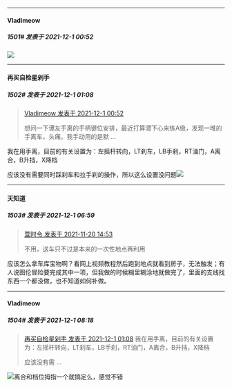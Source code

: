 

*****

####  Vladimeow  
##### 1501#       发表于 2021-12-1 00:52

<img src="https://static.saraba1st.com/image/smiley/face2017/123.png" referrerpolicy="no-referrer">



*****

####  再买自检星剁手  
##### 1502#       发表于 2021-12-1 01:08

<blockquote><a href="httphttps://bbs.saraba1st.com/2b/forum.php?mod=redirect&amp;goto=findpost&amp;pid=53764815&amp;ptid=2033303" target="_blank">Vladimeow 发表于 2021-12-1 00:52</a>

想问一下谭友手离的手柄键位安排，最近打算潜下心来练A级，发现一堆的手离车，头痛。我手动用的是默 ...</blockquote>
我在用手离，目前的有关设置为：左摇杆转向，LT刹车，LB手刹，RT油门，A离合，B升挡，X降档

应该没有需要同时踩刹车和拉手刹的操作，所以这么设置没问题<img src="https://static.saraba1st.com/image/smiley/face2017/037.png" referrerpolicy="no-referrer">



*****

####  天知道  
##### 1503#       发表于 2021-12-1 06:59

<blockquote><a href="httphttps://bbs.saraba1st.com/2b/forum.php?mod=redirect&amp;goto=findpost&amp;pid=53622560&amp;ptid=2033303" target="_blank">萱时令 发表于 2021-11-20 14:53</a>

不用，送车只不过是本来的一次性地点再利用</blockquote>
应该怎么拿车库宝物啊？看网上视频教程然后跑到地点就看到房子，无法触发；有人说图伦冒险要完成其中一项，但我做的时候糊里糊涂地就做完了，里面的支线找东西一个都没做，也不知道如何补做。



*****

####  Vladimeow  
##### 1504#       发表于 2021-12-1 08:18

<blockquote><a href="httphttps://bbs.saraba1st.com/2b/forum.php?mod=redirect&amp;goto=findpost&amp;pid=53765001&amp;ptid=2033303" target="_blank">再买自检星剁手 发表于 2021-12-1 01:08</a>
我在用手离，目前的有关设置为：左摇杆转向，LT刹车，LB手刹，RT油门，A离合，B升挡，X降档

应该没有需 ...</blockquote>
<img src="https://static.saraba1st.com/image/smiley/face2017/037.png" referrerpolicy="no-referrer">离合和档位拇指一个就搞定么，感觉不错

